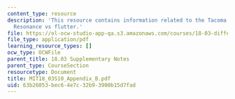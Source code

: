 ```yaml
---
content_type: resource
description: 'This resource contains information related to the Tacoma narrows bridge:
  Resonance vs flutter.'
file: https://ol-ocw-studio-app-qa.s3.amazonaws.com/courses/18-03-differential-equations-spring-2010/63b26053bec64e7c32b93900b15d7fad_MIT18_03S10_Appendix_B.pdf
file_type: application/pdf
learning_resource_types: []
ocw_type: OCWFile
parent_title: 18.03 Supplementary Notes
parent_type: CourseSection
resourcetype: Document
title: MIT18_03S10_Appendix_B.pdf
uid: 63b26053-bec6-4e7c-32b9-3900b15d7fad
---
```

